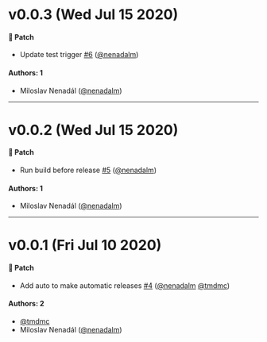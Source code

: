 # v0.0.3 (Wed Jul 15 2020)

#### 🐾 Patch

- Update test trigger [#6](https://github.com/gisat-panther/ptr-router/pull/6) ([@nenadalm](https://github.com/nenadalm))

#### Authors: 1

- Miloslav Nenadál ([@nenadalm](https://github.com/nenadalm))

---

# v0.0.2 (Wed Jul 15 2020)

#### 🐾 Patch

- Run build before release [#5](https://github.com/gisat-panther/ptr-router/pull/5) ([@nenadalm](https://github.com/nenadalm))

#### Authors: 1

- Miloslav Nenadál ([@nenadalm](https://github.com/nenadalm))

---

# v0.0.1 (Fri Jul 10 2020)

#### 🐾 Patch

- Add auto to make automatic releases [#4](https://github.com/gisat-panther/ptr-router/pull/4) ([@nenadalm](https://github.com/nenadalm) [@tmdmc](https://github.com/tmdmc))

#### Authors: 2

- [@tmdmc](https://github.com/tmdmc)
- Miloslav Nenadál ([@nenadalm](https://github.com/nenadalm))
